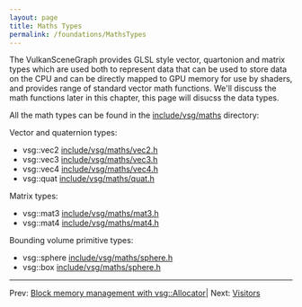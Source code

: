 ```yaml
---
layout: page
title: Maths Types
permalink: /foundations/MathsTypes
---
```


The VulkanSceneGraph provides GLSL style vector, quartonion and matrix types which are used both to represent data that can be used to store data on the CPU and can be directly mapped to GPU memory for use by shaders, and provides range of standard vector math functions.  We'll discuss the math functions later in this chapter, this page will disucss the data types.

All the math types can be found in the [include/vsg/maths](https://github.com/vsg-dev/VulkanSceneGarph/tree/master/include/vsg/maths/) directory:

Vector and quaternion types:
* vsg::vec2 [include/vsg/maths/vec2.h](https://github.com/vsg-dev/VulkanSceneGarph/tree/master/include/vsg/maths/vec2.h)
* vsg::vec3 [include/vsg/maths/vec3.h](https://github.com/vsg-dev/VulkanSceneGarph/tree/master/include/vsg/maths/vec3.h)
* vsg::vec4 [include/vsg/maths/vec4.h](https://github.com/vsg-dev/VulkanSceneGarph/tree/master/include/vsg/maths/vec4.h)
* vsg::quat [include/vsg/maths/quat.h](https://github.com/vsg-dev/VulkanSceneGarph/tree/master/include/vsg/maths/quat.h)

Matrix types:
* vsg::mat3 [include/vsg/maths/mat3.h](https://github.com/vsg-dev/VulkanSceneGarph/tree/master/include/vsg/maths/mat3.h)
* vsg::mat4 [include/vsg/maths/mat4.h](https://github.com/vsg-dev/VulkanSceneGarph/tree/master/include/vsg/maths/mat4.h)

Bounding volume primitive types:
* vsg::sphere [include/vsg/maths/sphere.h](https://github.com/vsg-dev/VulkanSceneGarph/tree/master/include/vsg/maths/spahre.h)
* vsg::box [include/vsg/maths/sphere.h](https://github.com/vsg-dev/VulkanSceneGarph/tree/master/include/vsg/maths/box.h)

---

Prev: [Block memory management with vsg::Allocator](Allocator.md)| Next: [Visitors](Visitors.md)
